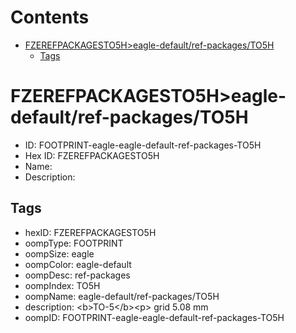 



Contents
========

* [FZEREFPACKAGESTO5H>eagle-default/ref-packages/TO5H](#fzerefpackagesto5heagle-defaultref-packagesto5h)
	* [Tags](#tags)

# FZEREFPACKAGESTO5H>eagle-default/ref-packages/TO5H

- ID: FOOTPRINT-eagle-eagle-default-ref-packages-TO5H
- Hex ID: FZEREFPACKAGESTO5H
- Name: 
- Description: 

## Tags

- hexID: FZEREFPACKAGESTO5H
- oompType: FOOTPRINT
- oompSize: eagle
- oompColor: eagle-default
- oompDesc: ref-packages
- oompIndex: TO5H
- oompName: eagle-default/ref-packages/TO5H
- description: &lt;b&gt;TO-5&lt;/b&gt;&lt;p&gt;&#xD;
grid 5.08 mm
- oompID: FOOTPRINT-eagle-eagle-default-ref-packages-TO5H
